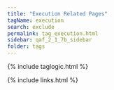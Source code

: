 ```yaml
---
title: "Execution Related Pages"
tagName: execution
search: exclude
permalink: tag_execution.html
sidebar: qaf_2_1_7b_sidebar
folder: tags
---
```

{% include taglogic.html %}

{% include links.html %}
